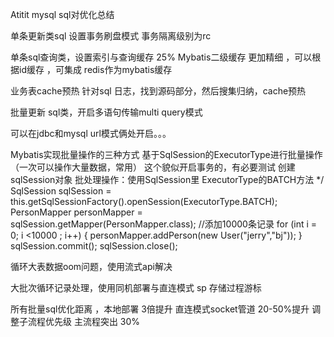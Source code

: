Atitit mysql sql对优化总结


单条更新类sql  设置事务刷盘模式
事务隔离级别为rc

单条sql查询类，设置索引与查询缓存 25%
Mybatis二级缓存 更加精细 ，可以根据id缓存 ，可集成 redis作为mybatis缓存

业务表cache预热 
针对sql 日志，找到源码部分，然后搜集归纳，cache预热

批量更新 sql类，开启多语句传输multi query模式

可以在jdbc和mysql url模式俩处开启。。。

Mybatis实现批量操作的三种方式
基于SqlSession的ExecutorType进行批量操作（一次可以操作大量数据，常用）
这个貌似开启事务的，有必要测试
创建sqlSession对象 批处理操作：使用SqlSession里 ExecutorType的BATCH方法 */ SqlSession sqlSession = this.getSqlSessionFactory().openSession(ExecutorType.BATCH); PersonMapper personMapper = sqlSession.getMapper(PersonMapper.class); //添加10000条记录 for (int i = 0; i <10000 ; i++) { personMapper.addPerson(new User("jerry","bj")); } sqlSession.commit(); sqlSession.close();

 


循环大表数据oom问题，使用流式api解决


大批次循环记录处理，使用同机部署与直连模式 sp
存储过程游标

所有批量sql优化距离 ，本地部署 3倍提升
直连模式socket管道  20-50%提升
调整子流程优先级  主流程突出 30%

